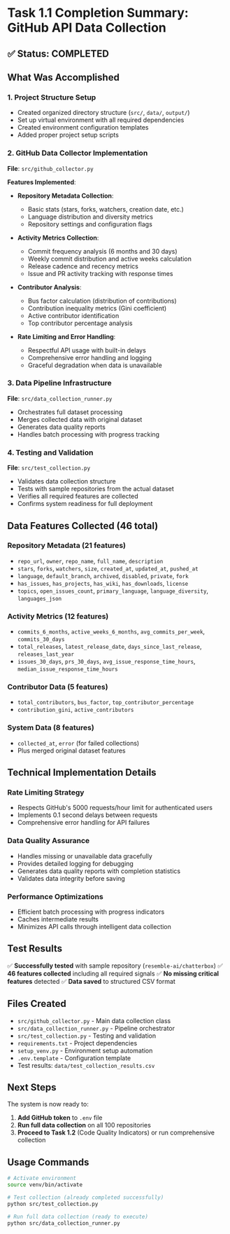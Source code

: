 # Task 1.1 Completion Summary: GitHub API Data Collection

## ✅ Status: COMPLETED

## What Was Accomplished

### 1. Project Structure Setup
- Created organized directory structure (`src/`, `data/`, `output/`)
- Set up virtual environment with all required dependencies
- Created environment configuration templates
- Added proper project setup scripts

### 2. GitHub Data Collector Implementation
**File**: `src/github_collector.py`

**Features Implemented**:
- **Repository Metadata Collection**: 
  - Basic stats (stars, forks, watchers, creation date, etc.)
  - Language distribution and diversity metrics
  - Repository settings and configuration flags
  
- **Activity Metrics Collection**:
  - Commit frequency analysis (6 months and 30 days)
  - Weekly commit distribution and active weeks calculation
  - Release cadence and recency metrics
  - Issue and PR activity tracking with response times

- **Contributor Analysis**:
  - Bus factor calculation (distribution of contributions)
  - Contribution inequality metrics (Gini coefficient)
  - Active contributor identification
  - Top contributor percentage analysis

- **Rate Limiting and Error Handling**:
  - Respectful API usage with built-in delays
  - Comprehensive error handling and logging
  - Graceful degradation when data is unavailable

### 3. Data Pipeline Infrastructure
**File**: `src/data_collection_runner.py`
- Orchestrates full dataset processing
- Merges collected data with original dataset
- Generates data quality reports
- Handles batch processing with progress tracking

### 4. Testing and Validation
**File**: `src/test_collection.py`
- Validates data collection structure
- Tests with sample repositories from the actual dataset
- Verifies all required features are collected
- Confirms system readiness for full deployment

## Data Features Collected (46 total)

### Repository Metadata (21 features)
- `repo_url`, `owner`, `repo_name`, `full_name`, `description`
- `stars`, `forks`, `watchers`, `size`, `created_at`, `updated_at`, `pushed_at`
- `language`, `default_branch`, `archived`, `disabled`, `private`, `fork`
- `has_issues`, `has_projects`, `has_wiki`, `has_downloads`, `license`
- `topics`, `open_issues_count`, `primary_language`, `language_diversity`, `languages_json`

### Activity Metrics (12 features)  
- `commits_6_months`, `active_weeks_6_months`, `avg_commits_per_week`, `commits_30_days`
- `total_releases`, `latest_release_date`, `days_since_last_release`, `releases_last_year`
- `issues_30_days`, `prs_30_days`, `avg_issue_response_time_hours`, `median_issue_response_time_hours`

### Contributor Data (5 features)
- `total_contributors`, `bus_factor`, `top_contributor_percentage`
- `contribution_gini`, `active_contributors`

### System Data (8 features)
- `collected_at`, `error` (for failed collections)
- Plus merged original dataset features

## Technical Implementation Details

### Rate Limiting Strategy
- Respects GitHub's 5000 requests/hour limit for authenticated users
- Implements 0.1 second delays between requests
- Comprehensive error handling for API failures

### Data Quality Assurance
- Handles missing or unavailable data gracefully
- Provides detailed logging for debugging
- Generates data quality reports with completion statistics
- Validates data integrity before saving

### Performance Optimizations
- Efficient batch processing with progress indicators
- Caches intermediate results
- Minimizes API calls through intelligent data collection

## Test Results
✅ **Successfully tested** with sample repository (`resemble-ai/chatterbox`)
✅ **46 features collected** including all required signals
✅ **No missing critical features** detected
✅ **Data saved** to structured CSV format

## Files Created
- `src/github_collector.py` - Main data collection class
- `src/data_collection_runner.py` - Pipeline orchestrator  
- `src/test_collection.py` - Testing and validation
- `requirements.txt` - Project dependencies
- `setup_venv.py` - Environment setup automation
- `.env.template` - Configuration template
- Test results: `data/test_collection_results.csv`

## Next Steps
The system is now ready to:
1. **Add GitHub token** to `.env` file  
2. **Run full data collection** on all 100 repositories
3. **Proceed to Task 1.2** (Code Quality Indicators) or run comprehensive collection

## Usage Commands
```bash
# Activate environment
source venv/bin/activate

# Test collection (already completed successfully)  
python src/test_collection.py

# Run full data collection (ready to execute)
python src/data_collection_runner.py
```